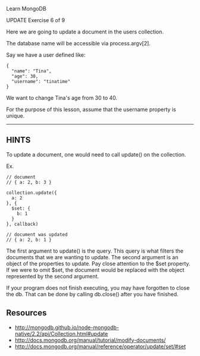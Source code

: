 Learn MongoDB

 UPDATE
 Exercise 6 of 9

Here we are going to update a document in the users collection.

The database name will be accessible via process.argv[2].

Say we have a user defined like:

    {
      "name": "Tina",
      "age": 30,
      "username": "tinatime"
    }

We want to change Tina's age from 30 to 40.

For the purpose of this lesson, assume that the username property is unique.

-------------------------------------------------------------------------------

## HINTS

To update a document, one would need to call update() on the collection.

Ex.

    
    // document
    // { a: 2, b: 3 }
    
    collection.update({
      a: 2
    }, {
      $set: {
        b: 1
      }
    }, callback)
    
    // document was updated
    // { a: 2, b: 1 }

The first argument to update() is the query. This query is what filters the documents that we are wanting to update. The second argument is an object of the properties to update. Pay close attention to the $set property. If we were to omit $set, the document would be replaced with the object represented by the second argument.

If your program does not finish executing, you may have forgotten to
close the db. That can be done by calling db.close() after you
have finished.

## Resources

  * http://mongodb.github.io/node-mongodb-native/2.2/api/Collection.html#update
  * http://docs.mongodb.org/manual/tutorial/modify-documents/
  * http://docs.mongodb.org/manual/reference/operator/update/set/#set
